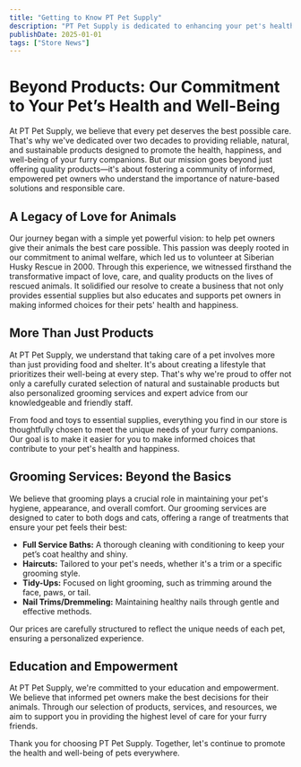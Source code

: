 ```yaml
---
title: "Getting to Know PT Pet Supply"
description: "PT Pet Supply is dedicated to enhancing your pet's health and well-being with our comprehensive selection of natural and sustainable products. Beyond supplying essential items, we commit to educating and empowering you to make informed decisions for the best care of your beloved pets."
publishDate: 2025-01-01
tags: ["Store News"]
---
```


# **Beyond Products: Our Commitment to Your Pet’s Health and Well-Being**

At PT Pet Supply, we believe that every pet deserves the best possible care. That's why we've dedicated over two decades to providing reliable, natural, and sustainable products designed to promote the health, happiness, and well-being of your furry companions. But our mission goes beyond just offering quality products—it's about fostering a community of informed, empowered pet owners who understand the importance of nature-based solutions and responsible care.

## **A Legacy of Love for Animals**

Our journey began with a simple yet powerful vision: to help pet owners give their animals the best care possible. This passion was deeply rooted in our commitment to animal welfare, which led us to volunteer at Siberian Husky Rescue in 2000. Through this experience, we witnessed firsthand the transformative impact of love, care, and quality products on the lives of rescued animals. It solidified our resolve to create a business that not only provides essential supplies but also educates and supports pet owners in making informed choices for their pets' health and happiness.

## **More Than Just Products**

At PT Pet Supply, we understand that taking care of a pet involves more than just providing food and shelter. It's about creating a lifestyle that prioritizes their well-being at every step. That's why we're proud to offer not only a carefully curated selection of natural and sustainable products but also personalized grooming services and expert advice from our knowledgeable and friendly staff.

From food and toys to essential supplies, everything you find in our store is thoughtfully chosen to meet the unique needs of your furry companions. Our goal is to make it easier for you to make informed choices that contribute to your pet's health and happiness.

## **Grooming Services: Beyond the Basics**

We believe that grooming plays a crucial role in maintaining your pet's hygiene, appearance, and overall comfort. Our grooming services are designed to cater to both dogs and cats, offering a range of treatments that ensure your pet feels their best:

- **Full Service Baths:** A thorough cleaning with conditioning to keep your pet’s coat healthy and shiny.
- **Haircuts:** Tailored to your pet's needs, whether it's a trim or a specific grooming style.
- **Tidy-Ups:** Focused on light grooming, such as trimming around the face, paws, or tail.
- **Nail Trims/Dremmeling:** Maintaining healthy nails through gentle and effective methods.

Our prices are carefully structured to reflect the unique needs of each pet, ensuring a personalized experience.

## **Education and Empowerment**

At PT Pet Supply, we're committed to your education and empowerment. We believe that informed pet owners make the best decisions for their animals. Through our selection of products, services, and resources, we aim to support you in providing the highest level of care for your furry friends.

Thank you for choosing PT Pet Supply. Together, let's continue to promote the health and well-being of pets everywhere.
